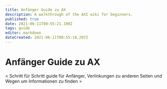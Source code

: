 ```yaml
---
title: Anfänger Guide zu AX
description: A walkthrough of the AXI wiki for beginners.
published: true
date: 2021-06-11T00:55:21.190Z
tags: guide
editor: markdown
dateCreated: 2021-06-11T00:55:18.207Z
---
```


# Anfänger Guide zu AX


< Schritt für Schritt guide für Anfänger, Verlinkungen zu anderen Seiten und Wegen um Informationen zu finden >